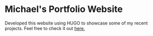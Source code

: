 # Michael's Portfolio Website

Developed this website using HUGO to showcase some of my recent projects. Feel free to check it out [here.](https://michaelye48.github.io/portfolio-website/)
